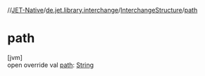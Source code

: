 //[JET-Native](../../../index.md)/[de.jet.library.interchange](../index.md)/[InterchangeStructure](index.md)/[path](path.md)

# path

[jvm]\
open override val [path](path.md): [String](https://kotlinlang.org/api/latest/jvm/stdlib/kotlin/-string/index.html)

